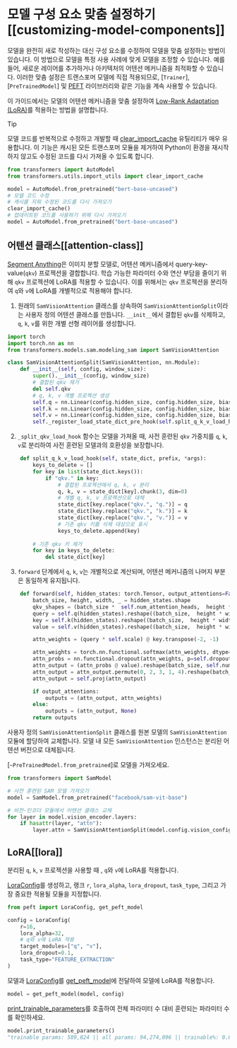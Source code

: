 <!--Copyright 2024 The HuggingFace Team. All rights reserved.

Licensed under the Apache License, Version 2.0 (the "License"); you may not use this file except in compliance with
the License. You may obtain a copy of the License at

http://www.apache.org/licenses/LICENSE-2.0

Unless required by applicable law or agreed to in writing, software distributed under the License is distributed on
an "AS IS" BASIS, WITHOUT WARRANTIES OR CONDITIONS OF ANY KIND, either express or implied. See the License for the

⚠️ Note that this file is in Markdown but contain specific syntax for our doc-builder (similar to MDX) that may not be
rendered properly in your Markdown viewer.

-->

# 모델 구성 요소 맞춤 설정하기[[customizing-model-components]]

모델을 완전히 새로 작성하는 대신 구성 요소를 수정하여 모델을 맞춤 설정하는 방법이 있습니다. 이 방법으로 모델을 특정 사용 사례에 맞게 모델을 조정할 수 있습니다. 예를 들어, 새로운 레이어를 추가하거나 아키텍처의 어텐션 메커니즘을 최적화할 수 있습니다. 이러한 맞춤 설정은 트랜스포머 모델에 직접 적용되므로, [`Trainer`], [`PreTrainedModel`] 및 [PEFT](https://huggingface.co/docs/peft/en/index) 라이브러리와 같은 기능을 계속 사용할 수 있습니다.

이 가이드에서는 모델의 어텐션 메커니즘을 맞춤 설정하여 [Low-Rank Adaptation (LoRA)](https://huggingface.co/docs/peft/conceptual_guides/adapter#low-rank-adaptation-lora)를 적용하는 방법을 설명합니다.

> [!TIP]
> 모델 코드를 반복적으로 수정하고 개발할 때 [clear_import_cache](https://github.com/huggingface/transformers/blob/9985d06add07a4cc691dc54a7e34f54205c04d40/src/transformers/utils/import_utils.py#L2286) 유틸리티가 매우 유용합니다. 이 기능은 캐시된 모든 트랜스포머 모듈을 제거하여 Python이 환경을 재시작하지 않고도 수정된 코드를 다시 가져올 수 있도록 합니다.
>
> ```py
> from transformers import AutoModel
> from transformers.utils.import_utils import clear_import_cache
>
> model = AutoModel.from_pretrained("bert-base-uncased")
> # 모델 코드 수정
> # 캐시를 지워 수정된 코드를 다시 가져오기
> clear_import_cache()
> # 업데이트된 코드를 사용하기 위해 다시 가져오기
> model = AutoModel.from_pretrained("bert-base-uncased")
> ```

## 어텐션 클래스[[attention-class]]

[Segment Anything](./model_doc/sam)은 이미지 분할 모델로, 어텐션 메커니즘에서 query-key-value(`qkv`) 프로젝션을 결합합니다. 학습 가능한 파라미터 수와 연산 부담을 줄이기 위해 `qkv` 프로젝션에 LoRA를 적용할 수 있습니다. 이를 위해서는 `qkv` 프로젝션을 분리하여 `q`와 `v`에 LoRA를 개별적으로 적용해야 합니다.

1. 원래의 `SamVisionAttention` 클래스를 상속하여 `SamVisionAttentionSplit`이라는 사용자 정의 어텐션 클래스를 만듭니다. `__init__`에서 결합된 `qkv`를 삭제하고, `q`, `k`, `v`를 위한 개별 선형 레이어를 생성합니다.

```py
import torch
import torch.nn as nn
from transformers.models.sam.modeling_sam import SamVisionAttention

class SamVisionAttentionSplit(SamVisionAttention, nn.Module):
    def __init__(self, config, window_size):
        super().__init__(config, window_size)
        # 결합된 qkv 제거
        del self.qkv
        # q, k, v 개별 프로젝션 생성
        self.q = nn.Linear(config.hidden_size, config.hidden_size, bias=config.qkv_bias)
        self.k = nn.Linear(config.hidden_size, config.hidden_size, bias=config.qkv_bias)
        self.v = nn.Linear(config.hidden_size, config.hidden_size, bias=config.qkv_bias)
        self._register_load_state_dict_pre_hook(self.split_q_k_v_load_hook)
```

2. `_split_qkv_load_hook` 함수는 모델을 가져올 때, 사전 훈련된 `qkv` 가중치를 `q`, `k`, `v`로 분리하여 사전 훈련된 모델과의 호환성을 보장합니다.

```py
    def split_q_k_v_load_hook(self, state_dict, prefix, *args):
        keys_to_delete = []
        for key in list(state_dict.keys()):
            if "qkv." in key:
                # 결합된 프로젝션에서 q, k, v 분리
                q, k, v = state_dict[key].chunk(3, dim=0)
                # 개별 q, k, v 프로젝션으로 대체
                state_dict[key.replace("qkv.", "q.")] = q
                state_dict[key.replace("qkv.", "k.")] = k
                state_dict[key.replace("qkv.", "v.")] = v
                # 기존 qkv 키를 삭제 대상으로 표시
                keys_to_delete.append(key)
        
        # 기존 qkv 키 제거
        for key in keys_to_delete:
            del state_dict[key]
```

3. `forward` 단계에서 `q`, `k`, `v`는 개별적으로 계산되며, 어텐션 메커니즘의 나머지 부분은 동일하게 유지됩니다.

```py
    def forward(self, hidden_states: torch.Tensor, output_attentions=False) -> torch.Tensor:
        batch_size, height, width, _ = hidden_states.shape
        qkv_shapes = (batch_size *  self.num_attention_heads,  height * width, -1)
        query = self.q(hidden_states).reshape((batch_size,  height * width,self.num_attention_heads, -1)).permute(0,2,1,3).reshape(qkv_shapes)
        key = self.k(hidden_states).reshape((batch_size,  height * width,self.num_attention_heads, -1)).permute(0,2,1,3).reshape(qkv_shapes)
        value = self.v(hidden_states).reshape((batch_size,  height * width,self.num_attention_heads, -1)).permute(0,2,1,3).reshape(qkv_shapes)

        attn_weights = (query * self.scale) @ key.transpose(-2, -1)

        attn_weights = torch.nn.functional.softmax(attn_weights, dtype=torch.float32, dim=-1).to(query.dtype)
        attn_probs = nn.functional.dropout(attn_weights, p=self.dropout, training=self.training)
        attn_output = (attn_probs @ value).reshape(batch_size, self.num_attention_heads, height, width, -1)
        attn_output = attn_output.permute(0, 2, 3, 1, 4).reshape(batch_size, height, width, -1)
        attn_output = self.proj(attn_output)

        if output_attentions:
            outputs = (attn_output, attn_weights)
        else:
            outputs = (attn_output, None)
        return outputs
```

사용자 정의 `SamVisionAttentionSplit` 클래스를 원본 모델의 `SamVisionAttention` 모듈에 할당하여 교체합니다. 모델 내 모든 `SamVisionAttention` 인스턴스는 분리된 어텐션 버전으로 대체됩니다.

[`~PreTrainedModel.from_pretrained`]로 모델을 가져오세요.

```py
from transformers import SamModel

# 사전 훈련된 SAM 모델 가져오기
model = SamModel.from_pretrained("facebook/sam-vit-base")

# 비전-인코더 모듈에서 어텐션 클래스 교체
for layer in model.vision_encoder.layers:
    if hasattr(layer, "attn"):
        layer.attn = SamVisionAttentionSplit(model.config.vision_config, model.config.vision_config.window_size)
```

## LoRA[[lora]]

분리된 `q`, `k`, `v` 프로젝션을 사용할 때 , `q`와 `v`에 LoRA를 적용합니다.

[LoraConfig](https://huggingface.co/docs/peft/package_reference/config#peft.PeftConfig)를 생성하고, 랭크 `r`, `lora_alpha`, `lora_dropout`, `task_type`, 그리고 가장 중요한 적용될 모듈을 지정합니다.

```py
from peft import LoraConfig, get_peft_model

config = LoraConfig(
    r=16,
    lora_alpha=32,
    # q와 v에 LoRA 적용
    target_modules=["q", "v"],
    lora_dropout=0.1,
    task_type="FEATURE_EXTRACTION"
)
```

모델과 [LoraConfig](https://huggingface.co/docs/peft/package_reference/config#peft.PeftConfig)를 [get\_peft\_model](https://huggingface.co/docs/peft/package_reference/peft_model#peft.get_peft_model)에 전달하여 모델에 LoRA를 적용합니다.

```py
model = get_peft_model(model, config)
```

[print_trainable_parameters](https://huggingface.co/docs/peft/package_reference/peft_model#peft.PeftMixedModel.print_trainable_parameters)를 호출하여 전체 파라미터 수 대비 훈련되는 파라미터 수를 확인하세요.

```py
model.print_trainable_parameters()
"trainable params: 589,824 || all params: 94,274,096 || trainable%: 0.6256"
```
